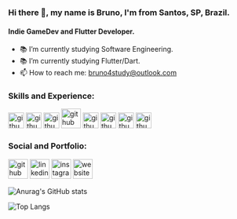 ### Hi there 👋, my name is Bruno, I'm from Santos, SP, Brazil.
#### Indie GameDev and Flutter Developer.

- :books: I’m currently studying Software Engineering. 
- :books: I’m currently studying Flutter/Dart. 
- 📫 How to reach me: bruno4study@outlook.com 

### Skills and Experience:

<img src='https://cdn.icon-icons.com/icons2/2107/PNG/512/file_type_flutter_icon_130599.png' alt='github' height='32'> <img src='https://user-images.githubusercontent.com/26507463/53453892-49908900-3a04-11e9-9dce-77ed3d694326.png' alt='github' height='32'> <img src='https://img.icons8.com/color/344/firebase.png' alt='github' height='32'> <img src='https://cdn-icons-png.flaticon.com/512/5968/5968342.png' alt='github' height='40'>  <img src='https://cdn-icons-png.flaticon.com/512/4492/4492311.png' alt='github' height='32'> <img src='https://iconape.com/wp-content/png_logo_vector/c-sharp-c-logo.png' alt='github' height='32'> <img src='https://cdn.icon-icons.com/icons2/159/PNG/256/java_22523.png' alt='github' height='32'> <img src='https://cdn-icons-png.flaticon.com/512/5969/5969294.png' alt='github' height='32'> 

### Social and Portfolio:

[<img src='https://cdn.jsdelivr.net/npm/simple-icons@3.0.1/icons/github.svg' alt='github' height='40'>](https://github.com/sbrunolima)  [<img src='https://cdn.icon-icons.com/icons2/99/PNG/512/linkedin_socialnetwork_17441.png' alt='linkedin' height='40'>](https://www.linkedin.com/in/bruno-l-santos-793086234/)  [<img src='https://cdn.icon-icons.com/icons2/1753/PNG/512/iconfinder-social-media-applications-3instagram-4102579_113804.png' alt='instagram' height='40'>](https://www.instagram.com/sbrun.lima/)  [<img src='https://cdn.icon-icons.com/icons2/923/PNG/512/google_play_icon-icons.com_72023.png' alt='website' height='40'>](https://play.google.com/store/apps/developer?id=Bruno+L+Santos)  

![Anurag's GitHub stats](https://github-readme-stats.vercel.app/api?username=sbrunolima&show_icons=true&theme=dark)

![Top Langs](https://github-readme-stats.vercel.app/api/top-langs/?username=sbrunolima&layout=compact&theme=dark)
